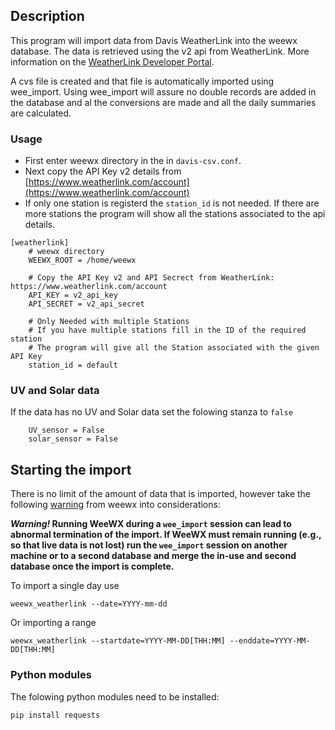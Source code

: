 ## Description
This program will import data from Davis WeatherLink into the weewx database.
The data is retrieved using the v2 api from WeatherLink. More information on the [WeatherLink Developer Portal](https://weatherlink.github.io/v2-api/).

A cvs file is created and that file is automatically imported using wee_import. Using wee_import will assure no double records are added in the database and al the conversions are made and
all the daily summaries are calculated.

### Usage
* First enter weewx directory in the in `davis-csv.conf`. 
* Next copy the API Key v2 details from [https://www.weatherlink.com/account](https://www.weatherlink.com/account)  
* If only one station is registerd the `station_id` is not needed. If there are more stations the program will show all the stations associated to the api details.
```
[weatherlink]
    # weewx directory
    WEEWX_ROOT = /home/weewx
    
    # Copy the API Key v2 and API Secrect from WeatherLink: https://www.weatherlink.com/account
    API_KEY = v2_api_key
    API_SECRET = v2_api_secret
    
    # Only Needed with multiple Stations
    # If you have multiple stations fill in the ID of the required station
    # The program will give all the Station associated with the given API Key
    station_id = default
```
### UV and Solar data
If the data has no UV and Solar data set the folowing stanza to `false`
```
    UV_sensor = False
    solar_sensor = False
```
## Starting the import
There is no limit of the amount of data that is imported, however take the following [warning](http://www.weewx.com/docs/utilities.htm#Importing_from_CSV_files) from weewx into considerations:

**_Warning!_
Running WeeWX during a `wee_import` session can lead to abnormal termination of the import. 
If WeeWX must remain running (e.g., so that live data is not lost) run the `wee_import` session on another machine or to a second database 
and merge the in-use and second database once the import is complete.**

To import a single day use
```
weewx_weatherlink --date=YYYY-mm-dd
```
Or importing a range
```
weewx_weatherlink --startdate=YYYY-MM-DD[THH:MM] --enddate=YYYY-MM-DD[THH:MM]
```

### Python modules
The folowing python modules need to be installed:
``` 
pip install requests
```